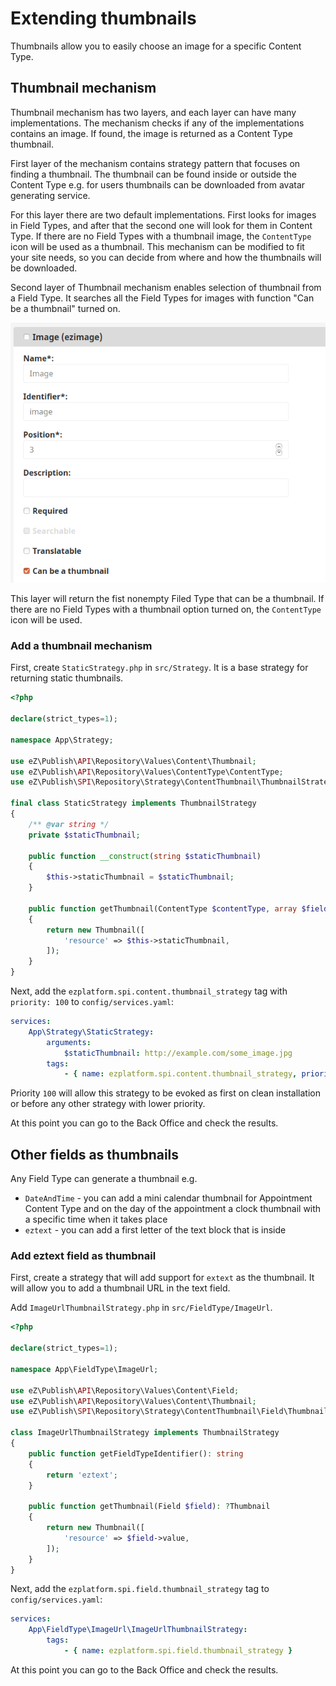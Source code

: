 # Extending thumbnails

Thumbnails allow you to easily choose an image for a specific Content Type.

## Thumbnail mechanism 

Thumbnail mechanism has two layers, and each layer can have many implementations.
The mechanism checks if any of the implementations contains an image.
If found, the image is returned as a Content Type thumbnail.

First layer of the mechanism contains strategy pattern that focuses on finding a thumbnail.
The thumbnail can be found inside or outside the Content Type
e.g. for users thumbnails can be downloaded from avatar generating service.

For this layer there are two default implementations.
First looks for images in Field Types, and after that the second one will look for them in Content Type.
If there are no Field Types with a thumbnail image, the `ContentType` icon will be used as a thumbnail.
This mechanism can be modified to fit your site needs, so you can decide from where and how the thumbnails will be downloaded.

Second layer of Thumbnail mechanism enables selection of thumbnail from a Field Type. 
It searches all the Field Types for images with function "Can be a thumbnail" turned on.

![Can be a thumbnail setting](img/extending_thumbnail_can_be.png)

This layer will return the fist nonempty Filed Type that can be a thumbnail.
If there are no Field Types with a thumbnail option turned on, the `ContentType` icon will be used.

### Add a thumbnail mechanism 

First, create `StaticStrategy.php` in `src/Strategy`. It is a base strategy for returning static thumbnails.

```php
<?php
​
declare(strict_types=1);
​
namespace App\Strategy;
​
use eZ\Publish\API\Repository\Values\Content\Thumbnail;
use eZ\Publish\API\Repository\Values\ContentType\ContentType;
use eZ\Publish\SPI\Repository\Strategy\ContentThumbnail\ThumbnailStrategy;
​
final class StaticStrategy implements ThumbnailStrategy
{
    /** @var string */
    private $staticThumbnail;
​
    public function __construct(string $staticThumbnail)
    {
        $this->staticThumbnail = $staticThumbnail;
    }
​
    public function getThumbnail(ContentType $contentType, array $fields): Thumbnail
    {
        return new Thumbnail([
            'resource' => $this->staticThumbnail,
        ]);
    }
}
```

Next, add the `ezplatform.spi.content.thumbnail_strategy` tag with `priority: 100` to `config/services.yaml`:
 
```yaml
services:
    App\Strategy\StaticStrategy:
        arguments:
            $staticThumbnail: http://example.com/some_image.jpg
        tags:
            - { name: ezplatform.spi.content.thumbnail_strategy, priority: 100 }
```

Priority `100` will allow this strategy to be evoked as first on clean installation or before any other strategy with lower priority.

At this point you can go to the Back Office and check the results.

## Other fields as thumbnails

Any Field Type can generate a thumbnail e.g.

- `DateAndTime` - you can add a mini calendar thumbnail for Appointment Content Type and on the day of the appointment a clock thumbnail with a specific time when it takes place
- `eztext` -  you can add a first letter of the text block that is inside

### Add eztext field as thumbnail

First, create a strategy that will add support for `extext` as the thumbnail.
It will allow you to add a thumbnail URL in the text field.

Add `ImageUrlThumbnailStrategy.php` in `src/FieldType/ImageUrl`.

```php
<?php
​
declare(strict_types=1);
​
namespace App\FieldType\ImageUrl;
​
use eZ\Publish\API\Repository\Values\Content\Field;
use eZ\Publish\API\Repository\Values\Content\Thumbnail;
use eZ\Publish\SPI\Repository\Strategy\ContentThumbnail\Field\ThumbnailStrategy;
​
class ImageUrlThumbnailStrategy implements ThumbnailStrategy
{
	public function getFieldTypeIdentifier(): string
	{
		return 'eztext';
	}
	
    public function getThumbnail(Field $field): ?Thumbnail
    {
        return new Thumbnail([
            'resource' => $field->value,
        ]);
    }
}
```

Next, add the `ezplatform.spi.field.thumbnail_strategy` tag to `config/services.yaml`:

 ```yaml
 services:
     App\FieldType\ImageUrl\ImageUrlThumbnailStrategy:
         tags:
             - { name: ezplatform.spi.field.thumbnail_strategy }
 ```
 
At this point you can go to the Back Office and check the results.
